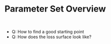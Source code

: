 # Parameter Set Overview

<br>

* Q: How to find a good starting point
* Q: How does the loss surface look like?
